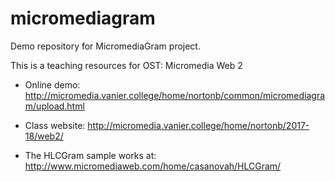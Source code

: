# micromediagram

Demo repository for MicromediaGram project.

This is a teaching resources for OST: Micromedia Web 2

* Online demo: http://micromedia.vanier.college/home/nortonb/common/micromediagram/upload.html
* Class website: http://micromedia.vanier.college/home/nortonb/2017-18/web2/

* The HLCGram sample works at: http://www.micromediaweb.com/home/casanovah/HLCGram/
